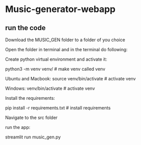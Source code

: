 # Music-generator-webapp

## run the code

Download the MUSIC_GEN folder to a folder of you choice

Open the folder in terminal and in the terminal do following:

Create python virtual environment and activate it:

python3 -m venv venv/		# make venv called venv

Ubuntu and Macbook:
source venv/bin/activate	# activate venv

Windows:
venv/bin/activate	# activate venv

Install the requirements:

pip install -r requirements.txt # install requirements

Navigate to the src folder

run the app:

streamlit run music_gen.py
